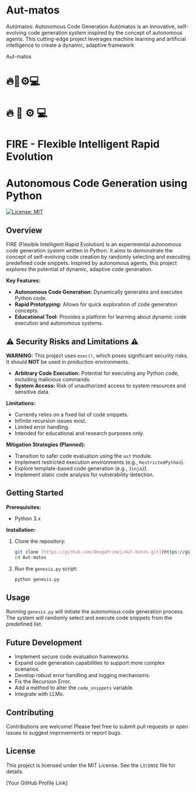 # Aut-matos
 Autómatos: Autonomous Code Generation Autómatos is an innovative, self-evolving code generation system inspired by the concept of autonomous agents. This cutting-edge project leverages machine learning and artificial intelligence to create a dynamic, adaptive framework 

Aut-matos

# 🔥🐍⚙️💻
# :fire: :snake: :gear: :computer:
# FIRE - Flexible Intelligent Rapid Evolution
# Autonomous Code Generation using Python

[![License: MIT](https://img.shields.io/badge/License-MIT-yellow.svg)](https://opensource.org/licenses/MIT)

## Overview

FIRE (Flexible Intelligent Rapid Evolution) is an experimental autonomous code generation system written in Python. It aims to demonstrate the concept of self-evolving code creation by randomly selecting and executing predefined code snippets. Inspired by autonomous agents, this project explores the potential of dynamic, adaptive code generation.

**Key Features:**

* **Autonomous Code Generation:** Dynamically generates and executes Python code.
* **Rapid Prototyping:** Allows for quick exploration of code generation concepts.
* **Educational Tool:** Provides a platform for learning about dynamic code execution and autonomous systems.

## ⚠️ Security Risks and Limitations ⚠️

**WARNING:** This project uses `exec()`, which poses significant security risks. It should **NOT** be used in production environments.

* **Arbitrary Code Execution:** Potential for executing any Python code, including malicious commands.
* **System Access:** Risk of unauthorized access to system resources and sensitive data.

**Limitations:**

* Currently relies on a fixed list of code snippets.
* Infinite recursion issues exist.
* Limited error handling.
* Intended for educational and research purposes only.

**Mitigation Strategies (Planned):**

* Transition to safer code evaluation using the `ast` module.
* Implement restricted execution environments (e.g., `RestrictedPython`).
* Explore template-based code generation (e.g., `Jinja2`).
* Implement static code analysis for vulnerability detection.

## Getting Started

**Prerequisites:**

* Python 3.x

**Installation:**

1.  Clone the repository:

    ```bash
    git clone [https://github.com/OmegaPrimej/Aut-matos.git](https://github.com/OmegaPrimej/Aut-matos.git)
    cd Aut-matos
    ```

2.  Run the `genesis.py` script:

    ```bash
    python genesis.py
    ```

## Usage

Running `genesis.py` will initiate the autonomous code generation process. The system will randomly select and execute code snippets from the predefined list.

## Future Development

* Implement secure code evaluation frameworks.
* Expand code generation capabilities to support more complex scenarios.
* Develop robust error handling and logging mechanisms.
* Fix the Recursion Error.
* Add a method to alter the `code_snippets` variable.
* Integrate with LLMs.

## Contributing

Contributions are welcome! Please feel free to submit pull requests or open issues to suggest improvements or report bugs.

## License

This project is licensed under the MIT License. See the `LICENSE` file for details.



[Your GitHub Profile Link]
